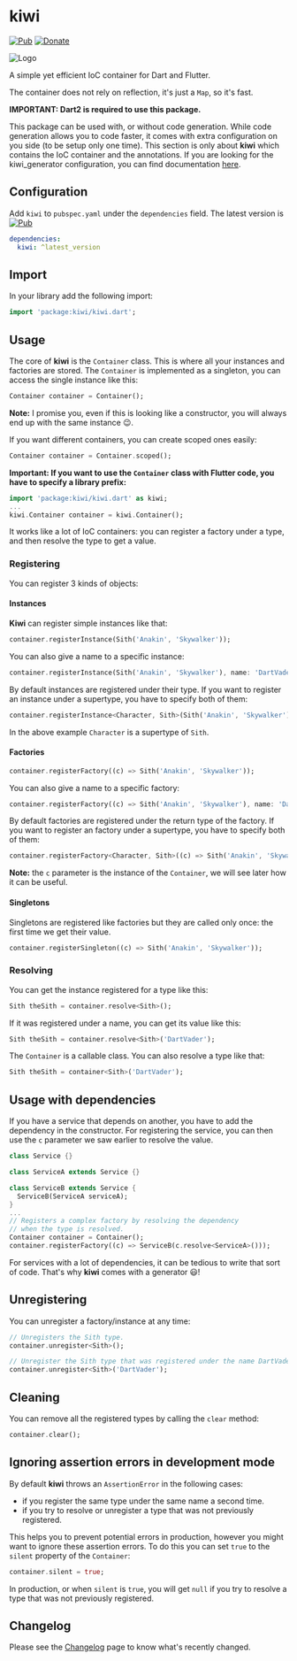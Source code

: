 # kiwi

[![Pub](https://img.shields.io/pub/v/kiwi.svg)](https://pub.dartlang.org/packages/kiwi)
[![Donate](https://img.shields.io/badge/Donate-PayPal-green.svg)](https://paypal.me/RomainRastel)

![Logo](https://raw.githubusercontent.com/letsar/kiwi/master/images/logo.png)

A simple yet efficient IoC container for Dart and Flutter.

The container does not rely on reflection, it's just a `Map`, so it's fast.

**IMPORTANT: Dart2 is required to use this package.**

This package can be used with, or without code generation. While code generation allows you to code faster, it comes with extra configuration on you side (to be setup only one time).
This section is only about **kiwi** which contains the IoC container and the annotations. If you are looking for the kiwi_generator configuration, you can find documentation [here](https://github.com/letsar/kiwi/tree/master/kiwi_generator).

## Configuration

Add `kiwi` to `pubspec.yaml` under the `dependencies` field.
The latest version is [![Pub](https://img.shields.io/pub/v/kiwi.svg)](https://pub.dartlang.org/packages/kiwi)

```yaml
dependencies:
  kiwi: ^latest_version
```

## Import

In your library add the following import:

```dart
import 'package:kiwi/kiwi.dart';
```

## Usage

The core of **kiwi** is the `Container` class. This is where all your instances and factories are stored.
The `Container` is implemented as a singleton, you can access the single instance like this:

```dart
Container container = Container();
```

**Note:** I promise you, even if this is looking like a constructor, you will always end up with the same instance :wink:.

If you want different containers, you can create scoped ones easily:

```dart
Container container = Container.scoped();
```

**Important: If you want to use the `Container` class with Flutter code, you have to specify a library prefix:**

```dart
import 'package:kiwi/kiwi.dart' as kiwi;
...
kiwi.Container container = kiwi.Container();
```

It works like a lot of IoC containers: you can register a factory under a type, and then resolve the type to get a value.

### Registering

You can register 3 kinds of objects:

#### Instances

**Kiwi** can register simple instances like that:

```dart
container.registerInstance(Sith('Anakin', 'Skywalker'));
```

You can also give a name to a specific instance:

```dart
container.registerInstance(Sith('Anakin', 'Skywalker'), name: 'DartVader');
```

By default instances are registered under their type. If you want to register an instance under a supertype, you have to specify both of them:

```dart
container.registerInstance<Character, Sith>(Sith('Anakin', 'Skywalker'), name: 'DartVader');
```

In the above example `Character` is a supertype of `Sith`.

#### Factories

```dart
container.registerFactory((c) => Sith('Anakin', 'Skywalker'));
```

You can also give a name to a specific factory:

```dart
container.registerFactory((c) => Sith('Anakin', 'Skywalker'), name: 'DartVader');
```

By default factories are registered under the return type of the factory. If you want to register an factory under a supertype, you have to specify both of them:

```dart
container.registerFactory<Character, Sith>((c) => Sith('Anakin', 'Skywalker'), name: 'DartVader');
```

**Note:** the `c` parameter is the instance of the `Container`, we will see later how it can be useful.

#### Singletons

Singletons are registered like factories but they are called only once: the first time we get their value.

```dart
container.registerSingleton((c) => Sith('Anakin', 'Skywalker'));
```

### Resolving

You can get the instance registered for a type like this:

```dart
Sith theSith = container.resolve<Sith>();
```

If it was registered under a name, you can get its value like this:

```dart
Sith theSith = container.resolve<Sith>('DartVader');
```

The `Container` is a callable class. You can also resolve a type like that:

```dart
Sith theSith = container<Sith>('DartVader');
```

## Usage with dependencies

If you have a service that depends on another, you have to add the dependency in the constructor. For registering the service, you can then use the `c` parameter we saw earlier to resolve the value.

```dart
class Service {}

class ServiceA extends Service {}

class ServiceB extends Service {
  ServiceB(ServiceA serviceA);
}
...
// Registers a complex factory by resolving the dependency
// when the type is resolved.
Container container = Container();
container.registerFactory((c) => ServiceB(c.resolve<ServiceA>()));
```

For services with a lot of dependencies, it can be tedious to write that sort of code. That's why **kiwi** comes with a generator :smiley:!

## Unregistering

You can unregister a factory/instance at any time:

```dart
// Unregisters the Sith type.
container.unregister<Sith>();

// Unregister the Sith type that was registered under the name DartVader.
container.unregister<Sith>('DartVader');
```

## Cleaning

You can remove all the registered types by calling the `clear` method:

```dart
container.clear();
```

## Ignoring assertion errors in development mode

By default **kiwi** throws an `AssertionError` in the following cases:

* if you register the same type under the same name a second time.
* if you try to resolve or unregister a type that was not previously registered.

This helps you to prevent potential errors in production, however you might want to ignore these assertion errors. To do this you can set `true` to the `silent` property of the `Container`:

```dart
container.silent = true;
```

In production, or when `silent` is `true`, you will get `null` if you try to resolve a type that was not previously registered.

## Changelog

Please see the [Changelog](https://github.com/letsar/kiwi/blob/master/kiwi/CHANGELOG.md) page to know what's recently changed.
